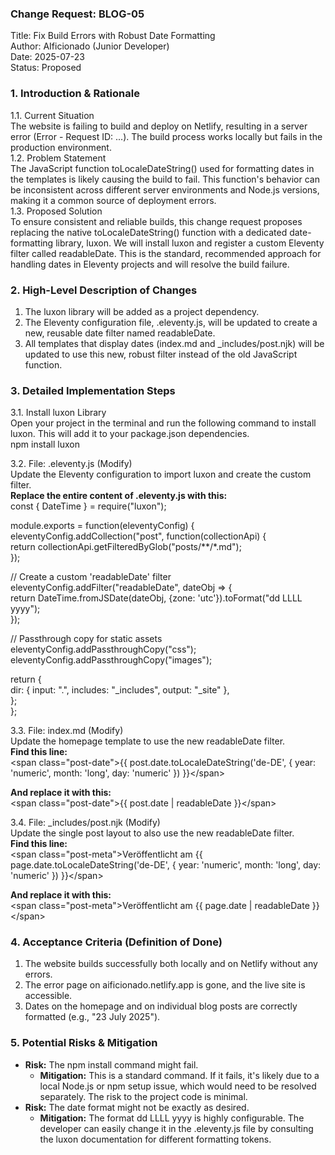 ### **Change Request: BLOG-05**

Title: Fix Build Errors with Robust Date Formatting  
Author: AIficionado (Junior Developer)  
Date: 2025-07-23  
Status: Proposed

### **1\. Introduction & Rationale**

1.1. Current Situation  
The website is failing to build and deploy on Netlify, resulting in a server error (Error \- Request ID: ...). The build process works locally but fails in the production environment.  
1.2. Problem Statement  
The JavaScript function toLocaleDateString() used for formatting dates in the templates is likely causing the build to fail. This function's behavior can be inconsistent across different server environments and Node.js versions, making it a common source of deployment errors.  
1.3. Proposed Solution  
To ensure consistent and reliable builds, this change request proposes replacing the native toLocaleDateString() function with a dedicated date-formatting library, luxon. We will install luxon and register a custom Eleventy filter called readableDate. This is the standard, recommended approach for handling dates in Eleventy projects and will resolve the build failure.

### **2\. High-Level Description of Changes**

1. The luxon library will be added as a project dependency.  
2. The Eleventy configuration file, .eleventy.js, will be updated to create a new, reusable date filter named readableDate.  
3. All templates that display dates (index.md and \_includes/post.njk) will be updated to use this new, robust filter instead of the old JavaScript function.

### **3\. Detailed Implementation Steps**

3.1. Install luxon Library  
Open your project in the terminal and run the following command to install luxon. This will add it to your package.json dependencies.  
npm install luxon

3.2. File: .eleventy.js (Modify)  
Update the Eleventy configuration to import luxon and create the custom filter.  
**Replace the entire content of .eleventy.js with this:**  
const { DateTime } \= require("luxon");

module.exports \= function(eleventyConfig) {  
  eleventyConfig.addCollection("post", function(collectionApi) {  
    return collectionApi.getFilteredByGlob("posts/\*\*/\*.md");  
  });

  // Create a custom 'readableDate' filter  
  eleventyConfig.addFilter("readableDate", dateObj \=\> {  
    return DateTime.fromJSDate(dateObj, {zone: 'utc'}).toFormat("dd LLLL yyyy");  
  });

  // Passthrough copy for static assets  
  eleventyConfig.addPassthroughCopy("css");  
  eleventyConfig.addPassthroughCopy("images");

  return {  
    dir: { input: ".", includes: "\_includes", output: "\_site" },  
  };  
};

3.3. File: index.md (Modify)  
Update the homepage template to use the new readableDate filter.  
**Find this line:**  
\<span class="post-date"\>{{ post.date.toLocaleDateString('de-DE', { year: 'numeric', month: 'long', day: 'numeric' }) }}\</span\>

**And replace it with this:**  
\<span class="post-date"\>{{ post.date | readableDate }}\</span\>

3.4. File: \_includes/post.njk (Modify)  
Update the single post layout to also use the new readableDate filter.  
**Find this line:**  
\<span class="post-meta"\>Veröffentlicht am {{ page.date.toLocaleDateString('de-DE', { year: 'numeric', month: 'long', day: 'numeric' }) }}\</span\>

**And replace it with this:**  
\<span class="post-meta"\>Veröffentlicht am {{ page.date | readableDate }}\</span\>

### **4\. Acceptance Criteria (Definition of Done)**

1. The website builds successfully both locally and on Netlify without any errors.  
2. The error page on aificionado.netlify.app is gone, and the live site is accessible.  
3. Dates on the homepage and on individual blog posts are correctly formatted (e.g., "23 July 2025").

### **5\. Potential Risks & Mitigation**

* **Risk:** The npm install command might fail.  
  * **Mitigation:** This is a standard command. If it fails, it's likely due to a local Node.js or npm setup issue, which would need to be resolved separately. The risk to the project code is minimal.  
* **Risk:** The date format might not be exactly as desired.  
  * **Mitigation:** The format dd LLLL yyyy is highly configurable. The developer can easily change it in the .eleventy.js file by consulting the luxon documentation for different formatting tokens.